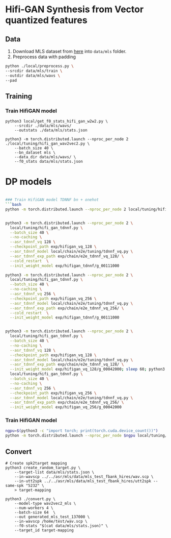 Hifi-GAN Synthesis from Vector quantized features
===


## Data
1. Download MLS dataset from [here](https://www.openslr.org/94/) into ```data/mls``` folder.
2. Preprocess data with padding

```bash
python ./local/preprocess.py \
--srcdir data/mls/train \
--outdir data/mls/wavs \
--pad
```

## Training

### Train HifiGAN model

```
python3 local/get_f0_stats_hifi_gan_w2w2.py \
    --srcdir ./data/mls/wavs/
    --outstats ./data/mls/stats.json

python3 -m torch.distributed.launch --nproc_per_node 2 ./local/tuning/hifi_gan_wav2vec2.py \
    --batch_size 40 \
    --bn_dataset mls \
    --data_dir data/mls/wavs/ \
    --f0_stats data/mls/stats.json
```

# DP models
```bash

### Train HifiGAN model TDNNF bn + onehot
```bash
python -m torch.distributed.launch --nproc_per_node 2 local/tuning/hifi_gan_tdnnf.py --batch_size 40 --no-caching


python3 -m torch.distributed.launch --nproc_per_node 2 \
  local/tuning/hifi_gan_tdnnf.py \
  --batch_size 40 \
  --no-caching \
  --asr_tdnnf_vq 128 \
  --checkpoint_path exp/hifigan_vq_128 \
  --asr_tdnnf_model local/chain/e2e/tuning/tdnnf_vq.py \
  --asr_tdnnf_exp_path exp/chain/e2e_tdnnf_vq_128/ \
  --cold_restart  \
  --init_weight_model exp/hifigan_tdnnf/g_00111000

python3 -m torch.distributed.launch --nproc_per_node 2 \
  local/tuning/hifi_gan_tdnnf.py \
  --batch_size 40 \
  --no-caching \
  --asr_tdnnf_vq 256 \
  --checkpoint_path exp/hifigan_vq_256 \
  --asr_tdnnf_model local/chain/e2e/tuning/tdnnf_vq.py \
  --asr_tdnnf_exp_path exp/chain/e2e_tdnnf_vq_256/ \
  --cold_restart  \
  --init_weight_model exp/hifigan_tdnnf/g_00111000


python3 -m torch.distributed.launch --nproc_per_node 2 \
  local/tuning/hifi_gan_tdnnf.py \
  --batch_size 40 \
  --no-caching \
  --asr_tdnnf_vq 128 \
  --checkpoint_path exp/hifigan_vq_128 \
  --asr_tdnnf_model local/chain/e2e/tuning/tdnnf_vq.py \
  --asr_tdnnf_exp_path exp/chain/e2e_tdnnf_vq_128/ \
  --init_weight_model exp/hifigan_vq_128/g_00042000; sleep 60; python3 -m torch.distributed.launch --nproc_per_node 2 \
  local/tuning/hifi_gan_tdnnf.py \
  --batch_size 40 \
  --no-caching \
  --asr_tdnnf_vq 256 \
  --checkpoint_path exp/hifigan_vq_256 \
  --asr_tdnnf_model local/chain/e2e/tuning/tdnnf_vq.py \
  --asr_tdnnf_exp_path exp/chain/e2e_tdnnf_vq_256/ \
  --init_weight_model exp/hifigan_vq_256/g_00042000
```


### Train HifiGAN model
```bash
ngpu=$(python3 -c "import torch; print(torch.cuda.device_count())")
python -m torch.distributed.launch --nproc_per_node $ngpu local/tuning/hifi_gan_wav2vec2.py
```


## Convert
```
# Create spk2target mapping
python3 create_random_target.py \
    --target-list data/mls/stats.json \
    --in-wavscp ../../asr/mls/data/mls_test_fbank_hires/wav.scp \
    --in-utt2spk ../../asr/mls/data/mls_test_fbank_hires/utt2spk --same-spk "5232" \
    > target-mapping

python3 ./convert.py \
    --model-type wav2vec2_mls \
    --num-workers 4 \
    --batch-size 64  \
    --out generated_mls_test_137000 \
    --in-wavscp /home/test/wav.scp \
    --f0-stats "$(cat data/mls/stats.json)" \
    --target_id target-mapping
